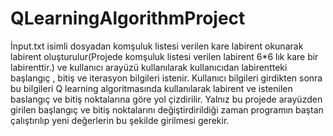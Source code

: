 # QLearningAlgorithmProject
 İnput.txt isimli dosyadan komşuluk listesi verilen kare labirent okunarak labirent oluşturulur(Projede komşuluk listesi verilen labirent 6*6 lık kare bir labirenttir.) ve kullanıcı arayüzü           kullanılarak kullanıcıdan labirentteki başlangıç , bitiş ve iterasyon bilgileri istenir. Kullanıcı bilgileri girdikten sonra 
 bu bilgileri  Q learning algoritmasında kullanılarak labirent ve istenilen baslangıç ve 
 bitiş noktalarına göre yol çizdirilir. Yalnız bu projede arayüzden girilen başlangıç ve bitiş noktalarını değiştirdirildiği zaman
 programın baştan çalıştırılıp yeni değerlerin bu şekilde girilmesi gerekir.
   
